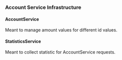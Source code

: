 ### Account Service Infrastructure

#### AccountService
Meant to manage amount values for different id values.

#### StatisticsService
Meant to collect statistic for AccountService requests.